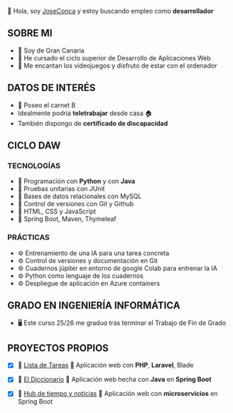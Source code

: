 👋 Hola, soy [JoseConca](https://www.linkedin.com/in/joseconca/) y estoy buscando empleo como **desarrollador**
## SOBRE MI
 - 🏡 Soy de Gran Canaria 
 - 🌱 He cursado el ciclo superior de Desarrollo de Aplicaciones Web
 - 💖 Me encantan los videojuegos y disfruto de estar con el ordenador

## DATOS DE INTERÉS
 - 🚗 Poseo el carnet B
 - Idealmente podría **teletrabajar** desde casa 🏠
 - También dispongo de **certificado de discapacidad**
   
## CICLO DAW
### TECNOLOGÍAS
 - 📓 Programación con **Python** y con **Java**
 - 📓 Pruebas unitarias con JUnit
 - 📓 Bases de datos relacionales con MySQL
 - 📓 Control de versiones con Git y Github
 - 📓 HTML, CSS y JavaScript
 - 📓 Spring Boot, Maven, Thymeleaf
### PRÁCTICAS
 - ⚙️ Entrenamiento de una IA para una tarea concreta
 - ⚙️ Control de versiones y documentación en Git
 - ⚙️ Cuadernos júpiter en entorno de google Colab para entrenar la IA
 - ⚙️ Python como lenguaje de los cuadernos
 - ⚙️ Despliegue de aplicación en Azure containers

## GRADO EN INGENIERÍA INFORMÁTICA
 - 🖥️ Este curso 25/26 me graduo tras terminar el Trabajo de Fin de Grado

## PROYECTOS PROPIOS
- [x] 🚀 [Lista de Tareas](https://github.com/JoseConca/lista-laravel-php) 📓 Aplicación web con **PHP**, **Laravel**, Blade
- [x] 🚀 [El Diccionario](https://github.com/JoseConca/daw-dsw-ElDiccionario) 📓 Aplicación web hecha con **Java** en **Spring Boot**
- [x] 🚀 [Hub de tiempo y noticias](https://github.com/JoseConca/hubtiemponoticias-springboot-microservicios) 📓 Aplicación web con **microservicios** en Spring Boot
 

 

<!---
JoseConca/JoseConca is a ✨ special ✨ repository because its `README.md` (this file) appears on your GitHub profile.
You can click the Preview link to take a look at your changes.
--->
